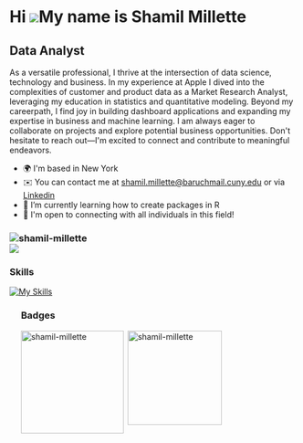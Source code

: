 Hi ![](https://user-images.githubusercontent.com/18350557/176309783-0785949b-9127-417c-8b55-ab5a4333674e.gif)My name is Shamil Millette
========================================================================================================================================

Data Analyst
--------------------------

As a versatile professional, I thrive at the intersection of data science, technology and business. In my experience at Apple I dived into the complexities of customer and product data as a Market Research Analyst, leveraging my education in statistics and quantitative modeling. Beyond my careerpath, I find joy in building dashboard applications and expanding my expertise in business and machine learning. I am always eager to collaborate on projects and explore potential business opportunities. Don't hesitate to reach out—I'm excited to connect and contribute to meaningful endeavors.

*   🌍  I'm based in New York
*   ✉️  You can contact me at [shamil.millette@baruchmail.cuny.edu](mailto:shamil.millette@baruchmail.cuny.edu) or via [Linkedin](https://www.linkedin.com/in/shamilmillette-data-analyst/)
*   🧠  I’m currently learning how to create packages in R 
*   🤝  I'm open to connecting with all individuals in this field!


<h3 align="left"><img src="https://komarev.com/ghpvc/?username=shamil-millette" alt="shamil-millette"> <br> <a href="https://hits.seeyoufarm.com"><img src="https://hits.seeyoufarm.com/api/count/incr/badge.svg?url=https%3A%2F%2Fshamil-millette.github.io&count_bg=%2379C83D&title_bg=%23555555&icon=&icon_color=%23E7E7E7&title=hits&edge_flat=false"/></a> </h3>

### Skills 
<!-- <p align="left">
<a href="https://www.python.org/" target="_blank" rel="noreferrer"><img src="https://raw.githubusercontent.com/danielcranney/readme-generator/main/public/icons/skills/python-colored.svg" width="36" height="36" alt="Python" /></a>
<a href="https://www.mysql.com/" target="_blank" rel="noreferrer"><img src="https://raw.githubusercontent.com/danielcranney/readme-generator/main/public/icons/skills/mysql-colored.svg" width="36" height="36" alt="MySQL" /></a>
<a href="https://flask.palletsprojects.com/en/2.0.x/" target="_blank" rel="noreferrer"><img src="https://raw.githubusercontent.com/danielcranney/readme-generator/main/public/icons/skills/flask-colored.svg" width="36" height="36" alt="Flask" /></a>
<a href="https://www.adobe.com/uk/products/photoshop.html" target="_blank" rel="noreferrer"><img src="https://raw.githubusercontent.com/danielcranney/readme-generator/main/public/icons/skills/photoshop-colored.svg" width="36" height="36" alt="Photoshop" /></a>
<a href="adobe.com/uk/products/illustrator.html" target="_blank" rel="noreferrer"><img src="https://raw.githubusercontent.com/danielcranney/readme-generator/main/public/icons/skills/illustrator-colored.svg" width="36" height="36" alt="Illustrator" /></a>
</p> -->

[![My Skills](https://skillicons.dev/icons?i=r,regex,mysql,py,postgres,aws,gitlab,sqlite,terraform,azure)](https://skillicons.dev)
                    
                      



<div
    <div>
 </a>
    </div>
    <div style="margin-left: 20px;">
        <h3 align="left">Badges</h3>
        <p>&nbsp;<img align="Left" height="180em" src="https://github-readme-stats.vercel.app/api?username=shamil-millette&show_icons=true&locale=en&theme=gotham" alt="shamil-millette" 
        <p><img height="165em" src="https://github-readme-streak-stats.herokuapp.com/?user=shamil-millette&theme=gotham" alt="shamil-millette" /></p>
    </div>
</div>
